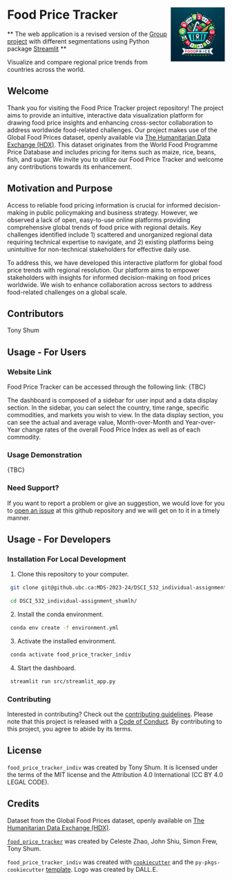 # Food Price Tracker <img src="img/logo_1.png" align="right" width=125 height=125 alt="" />

** The web application is a revised version of the [Group project](https://github.com/UBC-MDS/DSCI-532_2024_19_food-price-tracker) with different segmentations using Python package [Streamlit](https://docs.streamlit.io/) **

Visualize and compare regional price trends from countries across the world.

## Welcome

Thank you for visiting the Food Price Tracker project repository!
The project aims to provide an intuitive, interactive data visualization platform for drawing food price insights and enhancing cross-sector collaboration to address worldwide food-related challenges.
Our project makes use of the Global Food Prices dataset, openly available via [The Humanitarian Data Exchange (HDX)](https://data.humdata.org/dataset/global-wfp-food-prices). 
This dataset originates from the World Food Programme Price Database and includes pricing for items such as maize, rice, beans, fish, and sugar.
We invite you to utilize our Food Price Tracker and welcome any contributions towards its enhancement.

## Motivation and Purpose

Access to reliable food pricing information is crucial for informed decision-making in public policymaking and business strategy. However, we observed a lack of open, easy-to-use online platforms providing comprehensive global trends of food price with regional details. Key challenges identified include 1) scattered and unorganized regional data requiring technical expertise to navigate, and 2) existing platforms being unintuitive for non-technical stakeholders for effective daily use.

To address this, we have developed this interactive platform for global food price trends with regional resolution. Our platform aims to empower stakeholders with insights for informed decision-making on food prices worldwide. We wish to enhance collaboration across sectors to address food-related challenges on a global scale.

## Contributors

Tony Shum

## Usage - For Users

### Website Link

Food Price Tracker can be accessed through the following link: {TBC}

The dashboard is composed of a sidebar for user input and a data display section. In the sidebar, you can select the country, time range, specific commodities, and markets you wish to view. In the data display section, you can see the actual and average value, Month-over-Month and Year-over-Year change rates of the overall Food Price Index as well as of each commodity.

### Usage Demonstration

{TBC}

### Need Support?

If you want to report a problem or give an suggestion, we would love for you to [open an issue](../../issues) at this github repository and we will get on to it in a timely manner.

## Usage - For Developers

### Installation For Local Development

1. Clone this repository to your computer.

```bash
 git clone git@github.ubc.ca:MDS-2023-24/DSCI_532_individual-assignment_shumlh.git
```
```bash
 cd DSCI_532_individual-assignment_shumlh/
```

2. Install the conda environment.

```bash
 conda env create -f environment.yml
```

3. Activate the installed environment.

```bash
 conda activate food_price_tracker_indiv
```

4. Start the dashboard.

```bash
 streamlit run src/streamlit_app.py
```

### Contributing

Interested in contributing? Check out the [contributing guidelines](CONTRIBUTING.md). Please note that this project is released with a [Code of Conduct](CODE_OF_CONDUCT.md). By contributing to this project, you agree to abide by its terms.

## License

`food_price_tracker_indiv` was created by Tony Shum. It is licensed under the terms of the MIT license and the Attribution 4.0 International (CC BY 4.0 LEGAL CODE).

## Credits

Dataset from the Global Food Prices dataset, openly available on [The Humanitarian Data Exchange (HDX)](https://data.humdata.org/dataset/global-wfp-food-prices).

[`food_price_tracker`](https://github.com/UBC-MDS/DSCI-532_2024_19_food-price-tracker) was created by Celeste Zhao, John Shiu, Simon Frew, Tony Shum.

`food_price_tracker_indiv` was created with [`cookiecutter`](https://cookiecutter.readthedocs.io/en/latest/) and the `py-pkgs-cookiecutter` [template](https://github.com/py-pkgs/py-pkgs-cookiecutter). 
Logo was created by DALL.E.
